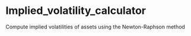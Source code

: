 # Implied_volatility_calculator
Compute implied volatilities of assets using the Newton-Raphson method
